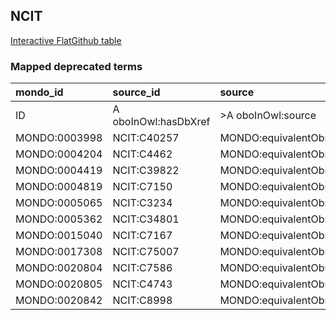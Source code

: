 ## NCIT
[Interactive FlatGithub table](https://flatgithub.com/monarch-initiative/mondo-ingest?filename=src/ontology/reports/ncit_mapped_deprecated_terms.robot.template.tsv)

### Mapped deprecated terms
| mondo_id      | source_id            | source                   |
|:--------------|:---------------------|:-------------------------|
| ID            | A oboInOwl:hasDbXref | >A oboInOwl:source       |
| MONDO:0003998 | NCIT:C40257          | MONDO:equivalentObsolete |
| MONDO:0004204 | NCIT:C4462           | MONDO:equivalentObsolete |
| MONDO:0004419 | NCIT:C39822          | MONDO:equivalentObsolete |
| MONDO:0004819 | NCIT:C7150           | MONDO:equivalentObsolete |
| MONDO:0005065 | NCIT:C3234           | MONDO:equivalentObsolete |
| MONDO:0005362 | NCIT:C34801          | MONDO:equivalentObsolete |
| MONDO:0015040 | NCIT:C7167           | MONDO:equivalentObsolete |
| MONDO:0017308 | NCIT:C75007          | MONDO:equivalentObsolete |
| MONDO:0020804 | NCIT:C7586           | MONDO:equivalentObsolete |
| MONDO:0020805 | NCIT:C4743           | MONDO:equivalentObsolete |
| MONDO:0020842 | NCIT:C8998           | MONDO:equivalentObsolete |